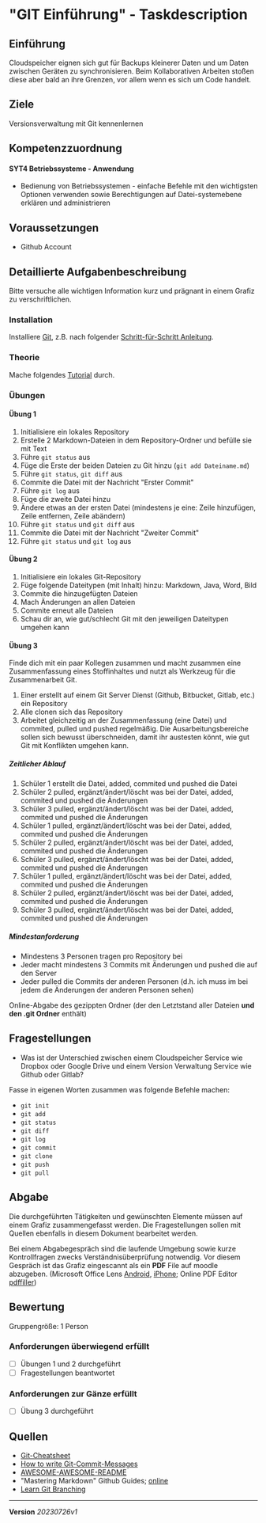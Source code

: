 # "GIT Einführung" - Taskdescription

## Einführung

Cloudspeicher eignen sich gut für Backups kleinerer Daten und um Daten zwischen Geräten zu synchronisieren. Beim Kollaborativen Arbeiten stoßen diese aber bald an ihre Grenzen, vor allem wenn es sich um Code handelt.

## Ziele

Versionsverwaltung mit Git kennenlernen


## Kompetenzzuordnung

#### SYT4 Betriebssysteme - Anwendung

* Bedienung von Betriebssystemen - einfache Befehle mit den wichtigsten Optionen verwenden sowie Berechtigungen auf Datei-systemebene erklären und administrieren

## Voraussetzungen

* Github Account

## Detaillierte Aufgabenbeschreibung

Bitte versuche alle wichtigen Information kurz und prägnant in einem Grafiz zu verschriftlichen.

### Installation

Installiere [Git](https://git-scm.com/), z.B. nach folgender [Schritt-für-Schritt Anleitung](https://phoenixnap.com/kb/how-to-install-git-windows).

### Theorie

Mache folgendes [Tutorial](https://www.w3schools.com/git/default.asp?remote=github) durch.

### Übungen

#### Übung 1

1. Initialisiere ein lokales Repository
1. Erstelle 2 Markdown-Dateien in dem Repository-Ordner und befülle sie mit Text
1. Führe `git status` aus
1. Füge die Erste der beiden Dateien zu Git hinzu (`git add Dateiname.md`)
1. Führe `git status`, `git diff` aus
1. Commite die Datei mit der Nachricht "Erster Commit"
1. Führe `git log` aus
1. Füge die zweite Datei hinzu
1. Ändere etwas an der ersten Datei (mindestens je eine: Zeile hinzufügen, Zeile entfernen, Zeile abändern)
1. Führe `git status` und `git diff` aus
1. Commite die Datei mit der Nachricht "Zweiter Commit"
1. Führe `git status` und `git log` aus

#### Übung 2

1. Initialisiere ein lokales Git-Repository
1. Füge folgende Dateitypen (mit Inhalt) hinzu: Markdown, Java, Word, Bild
1. Commite die hinzugefügten Dateien
1. Mach Änderungen an allen Dateien
1. Commite erneut alle Dateien
1. Schau dir an, wie gut/schlecht Git mit den jeweiligen Dateitypen umgehen kann

#### Übung 3

Finde dich mit ein paar Kollegen zusammen und macht zusammen eine Zusammenfassung eines Stoffinhaltes und nutzt als Werkzeug für die Zusammenarbeit Git.

1. Einer erstellt auf einem Git Server Dienst (Github, Bitbucket, Gitlab, etc.) ein Repository
1. Alle clonen sich das Repository
1. Arbeitet gleichzeitig an der Zusammenfassung (eine Datei) und commited, pulled und pushed regelmäßig. Die Ausarbeitungsbereiche sollen sich bewusst überschneiden, damit ihr austesten könnt, wie gut Git mit Konflikten umgehen kann.

##### Zeitlicher Ablauf

1. Schüler 1 erstellt die Datei, added, commited und pushed die Datei
1. Schüler 2 pulled, ergänzt/ändert/löscht was bei der Datei, added, commited und pushed die Änderungen
1. Schüler 3 pulled, ergänzt/ändert/löscht was bei der Datei, added, commited und pushed die Änderungen
1. Schüler 1 pulled, ergänzt/ändert/löscht was bei der Datei, added, commited und pushed die Änderungen
1. Schüler 2 pulled, ergänzt/ändert/löscht was bei der Datei, added, commited und pushed die Änderungen
1. Schüler 3 pulled, ergänzt/ändert/löscht was bei der Datei, added, commited und pushed die Änderungen
1. Schüler 1 pulled, ergänzt/ändert/löscht was bei der Datei, added, commited und pushed die Änderungen
1. Schüler 2 pulled, ergänzt/ändert/löscht was bei der Datei, added, commited und pushed die Änderungen
1. Schüler 3 pulled, ergänzt/ändert/löscht was bei der Datei, added, commited und pushed die Änderungen

##### Mindestanforderung

* Mindestens 3 Personen tragen pro Repository bei
* Jeder macht mindestens 3 Commits mit Änderungen und pushed die auf den Server
* Jeder pulled die Commits der anderen Personen (d.h. ich muss im bei jedem die Änderungen der anderen Personen sehen)

Online-Abgabe des gezippten Ordner (der den Letztstand aller Dateien **und den .git Ordner** enthält)

## Fragestellungen

* Was ist der Unterschied zwischen einem Cloudspeicher Service wie Dropbox oder Google Drive und einem Version Verwaltung Service wie Github oder Gitlab?

Fasse in eigenen Worten zusammen was folgende Befehle machen:

* `git init`
* `git add`
* `git status`
* `git diff`
* `git log`
* `git commit`
* `git clone`
* `git push`
* `git pull`

## Abgabe

Die durchgeführten Tätigkeiten und gewünschten Elemente müssen auf einem Grafiz zusammengefasst werden. Die Fragestellungen sollen mit Quellen ebenfalls in diesem Dokument bearbeitet werden.

Bei einem Abgabegespräch sind die laufende Umgebung sowie kurze Kontrollfragen zwecks Verständnisüberprüfung notwendig. Vor diesem Gespräch ist das Grafiz eingescannt als ein **PDF** File auf moodle abzugeben. (Microsoft Office Lens [Android](https://play.google.com/store/apps/details?id=com.microsoft.office.officelens&hl=de_AT&gl=US), [iPhone](https://apps.apple.com/at/app/microsoft-office-lens-pdf-scan/id975925059); Online PDF Editor [pdffiller](https://www.pdffiller.com/de/))

## Bewertung

Gruppengröße: 1 Person

### Anforderungen **überwiegend erfüllt**

- [ ] Übungen 1 und 2 durchgeführt
- [ ] Fragestellungen beantwortet

### Anforderungen **zur Gänze erfüllt**

- [ ] Übung 3 durchgeführt

## Quellen

- [Git-Cheatsheet](http://ndpsoftware.com/git-cheatsheet.html#loc=workspace;)   
- [How to write Git-Commit-Messages](https://elearning.tgm.ac.at/mod/page/view.php?id=3508)   
- [AWESOME-AWESOME-README](https://github.com/leogdion/AWESOME-AWESOME-README)   
- "Mastering Markdown" Github Guides; [online](https://docs.github.com/en/get-started/writing-on-github/getting-started-with-writing-and-formatting-on-github/basic-writing-and-formatting-syntax)
- [Learn Git Branching](https://learngitbranching.js.org/)

---

**Version**  *20230726v1*